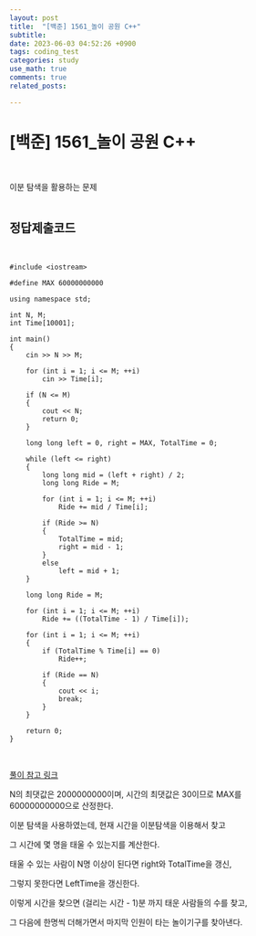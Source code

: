 ```yaml
---
layout: post
title:  "[백준] 1561_놀이 공원 C++"
subtitle:   
date: 2023-06-03 04:52:26 +0900
tags: coding_test
categories: study
use_math: true
comments: true
related_posts:

---
```


# [백준] 1561_놀이 공원 C++<br/>
<br/>

이분 탐색을 활용하는 문제<br/>
<br/>

## 정답제출코드<br/>
<br/>

```
#include <iostream>

#define MAX 60000000000

using namespace std;

int N, M;
int Time[10001];

int main()
{
    cin >> N >> M;

    for (int i = 1; i <= M; ++i)
        cin >> Time[i];

    if (N <= M)
    {
        cout << N;
        return 0;
    }

    long long left = 0, right = MAX, TotalTime = 0;

    while (left <= right)
    {
        long long mid = (left + right) / 2;
        long long Ride = M;
        
        for (int i = 1; i <= M; ++i)
            Ride += mid / Time[i];
        
        if (Ride >= N)
        {
            TotalTime = mid;
            right = mid - 1;
        }
        else
            left = mid + 1;
    }

    long long Ride = M;

    for (int i = 1; i <= M; ++i)
        Ride += ((TotalTime - 1) / Time[i]);

    for (int i = 1; i <= M; ++i)
    {
        if (TotalTime % Time[i] == 0)
            Ride++;

        if (Ride == N)
        {
            cout << i;
            break;
        }
    }

    return 0;
}
```
<br/>

[풀이 참고 링크](https://melonicedlatte.com/algorithm/2018/08/09/115053.html)<br/>

N의 최댓값은 2000000000이며, 시간의 최댓값은 30이므로 MAX를 60000000000으로 산정한다.<br/>

이분 탐색을 사용하였는데, 현재 시간을 이분탐색을 이용해서 찾고<br/>

그 시간에 몇 명을 태울 수 있는지를 계산한다.<br/>

태울 수 있는 사람이 N명 이상이 된다면 right와 TotalTime을 갱신,<br/>

그렇지 못한다면 LeftTime을 갱신한다.<br/>

이렇게 시간을 찾으면 (걸리는 시간 - 1)분 까지 태운 사람들의 수를 찾고,<br/>

그 다음에 한명씩 더해가면서 마지막 인원이 타는 놀이기구를 찾아낸다.<br/>
